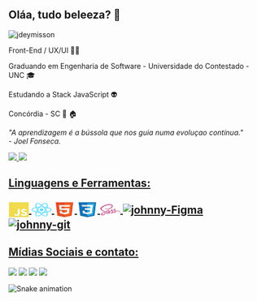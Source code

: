 ## Oláa, tudo beleeza? 🤙 
 
<img src="https://komarev.com/ghpvc/?username=jdeymisson&label=Profile%20views&color=0e75b6&style=flat"
        alt="jdeymisson" />
<p>Front-End / UX/UI 👨‍💻</p>
<p>Graduando em Engenharia de Software - Universidade do Contestado - UNC 🎓</p> 
<p>Estudando a Stack JavaScript 👽</p>
<p>Concórdia - SC 📍 🏠</p> 

<p><i>"A aprendizagem é a bússola que nos guia numa evoluçao contínua."</br>
 - Joel Fonseca.</i></p>
 <div>
  <a href="https://github.com/jdeymisson">
  <img height="168em" src="https://github-readme-stats.vercel.app/api?username=jdeymisson&show_icons=true&theme=highcontrast&include_all_commits=true&count_private=true"/>
  <img height="168em" src="https://github-readme-stats.vercel.app/api/top-langs/?username=jdeymisson&layout=compact&langs_count=7&theme=highcontrast"/>

</div>
<h2> Linguagens e Ferramentas:
<div style="display: inline_block"><br>
  <img align="center" alt="johnny-Js" height="30" width="40" src="https://raw.githubusercontent.com/devicons/devicon/master/icons/javascript/javascript-plain.svg">
  <img align="center" alt="johnny-React" height="30" width="40" src="https://raw.githubusercontent.com/devicons/devicon/master/icons/react/react-original.svg">
  <img align="center" alt="johnny-HTML" height="30" width="40" src="https://raw.githubusercontent.com/devicons/devicon/master/icons/html5/html5-original.svg">
  <img align="center" alt="johnny-CSS" height="30" width="40" src="https://raw.githubusercontent.com/devicons/devicon/master/icons/css3/css3-original.svg">
  <img align="center" alt="johnny-SCSS" height="30" width="40" src="https://raw.githubusercontent.com/devicons/devicon/master/icons/sass/sass-original.svg"/> 
  <img align="center" alt="johnny-Figma" height="30" width="40" src="https://www.vectorlogo.zone/logos/figma/figma-icon.svg"/>
  <img align="center" alt="johnny-git" height="30"  width="40" src="https://www.vectorlogo.zone/logos/git-scm/git-scm-icon.svg" />
</div>
  
 
 <h2>Mídias Sociais e contato:</h2>
<div> 
    <a href="https://www.linkedin.com/in/johnny-deymisson-3b223b133/" target="_blank"><img src="https://img.shields.io/badge/-LinkedIn-%230077B5?style=for-the-badge&logo=linkedin&logoColor=white" target="_blank"></a> 
   <a href="https://instagram.com/deymissonj" target="_blank"><img src="https://img.shields.io/badge/-Instagram-%23E4405F?style=for-the-badge&logo=instagram&logoColor=white" target="_blank"></a>
  <a href="https://pt-br.facebook.com/johnny.deymisson/about" target="_blank"><img src="https://img.shields.io/badge/Facebook-1877F2?style=for-the-badge&logo=facebook&logoColor=white"></a>
  <a href ="mailto:jdeymisson@gmail.com"><img src="https://img.shields.io/badge/Gmail-D14836?style=for-the-badge&logo=gmail&logoColor=white" target="_blank"></a>
 
  ![Snake animation](https://github.com/jdeymisson/jdeymisson/blob/output/github-contribution-grid-snake.svg)
 
</div>
